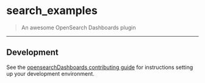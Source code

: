 # search_examples

> An awesome OpenSearch Dashboards plugin

---

## Development

See the [opensearchDashboards contributing guide](https://github.com/elastic/kibana/blob/master/CONTRIBUTING.md) for instructions setting up your development environment.
